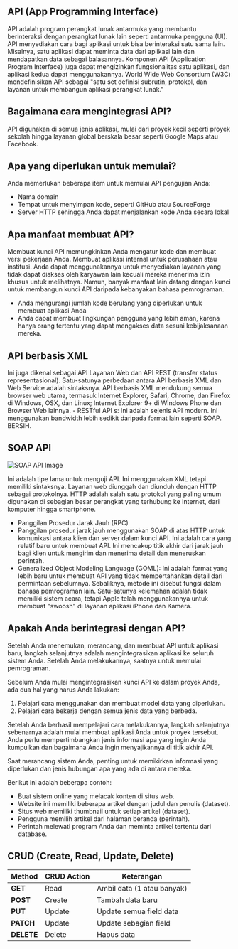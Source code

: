 ## API (App Programming Interface)

API adalah program perangkat lunak antarmuka yang membantu berinteraksi dengan perangkat lunak lain seperti antarmuka pengguna (UI).
API menyediakan cara bagi aplikasi untuk bisa berinteraksi satu sama lain. Misalnya, satu aplikasi dapat meminta data dari aplikasi lain dan mendapatkan data sebagai balasannya. Komponen API (Application Program Interface) juga dapat mengizinkan fungsionalitas satu aplikasi, dan aplikasi kedua dapat menggunakannya. World Wide Web Consortium (W3C) mendefinisikan API sebagai "satu set definisi subrutin, protokol, dan layanan untuk membangun aplikasi perangkat lunak."

## Bagaimana cara mengintegrasi API?

API digunakan di semua jenis aplikasi, mulai dari proyek kecil seperti proyek sekolah hingga layanan global berskala besar seperti Google Maps atau Facebook.

## Apa yang diperlukan untuk memulai?

Anda memerlukan beberapa item untuk memulai API pengujian Anda:
- Nama domain
- Tempat untuk menyimpan kode, seperti GitHub atau SourceForge
- Server HTTP sehingga Anda dapat menjalankan kode Anda secara lokal

## Apa manfaat membuat API?
Membuat kunci API memungkinkan Anda mengatur kode dan membuat versi pekerjaan Anda. Membuat aplikasi internal untuk perusahaan atau institusi. Anda dapat menggunakannya untuk menyediakan layanan yang tidak dapat diakses oleh karyawan lain kecuali mereka menerima izin khusus untuk melihatnya. Namun, banyak manfaat lain datang dengan kunci untuk membangun kunci API daripada kebanyakan bahasa pemrograman.

- Anda mengurangi jumlah kode berulang yang diperlukan untuk membuat aplikasi Anda
- Anda dapat membuat lingkungan pengguna yang lebih aman, karena hanya orang tertentu yang dapat mengakses data sesuai kebijaksanaan mereka.

## API berbasis XML
Ini juga dikenal sebagai API Layanan Web dan API REST (transfer status representasional). Satu-satunya perbedaan antara API berbasis XML dan Web Service adalah sintaksnya. API berbasis XML mendukung semua browser web utama, termasuk Internet Explorer, Safari, Chrome, dan Firefox di Windows, OSX, dan Linux; Internet Explorer 9+ di Windows Phone dan Browser Web lainnya. - RESTful API s: Ini adalah sejenis API modern. Ini menggunakan bandwidth lebih sedikit daripada format lain seperti SOAP. BERSIH.

## SOAP API

<img img="https://appmaster.io/cdn-cgi/image/width=1024,quality=83,format=auto/api/_files/2FTgS93iC4HKaoWtuZEK3Q/download/" alt="SOAP API Image" />

Ini adalah tipe lama untuk menguji API. Ini menggunakan XML tetapi memiliki sintaksnya. Layanan web diunggah dan diunduh dengan HTTP sebagai protokolnya. HTTP adalah salah satu protokol yang paling umum digunakan di sebagian besar perangkat yang terhubung ke Internet, dari komputer hingga smartphone.

- Panggilan Prosedur Jarak Jauh (RPC)
- Panggilan prosedur jarak jauh menggunakan SOAP di atas HTTP untuk komunikasi antara klien dan server dalam kunci API. Ini adalah cara yang relatif baru untuk membuat API. Ini mencakup titik akhir dari jarak jauh bagi klien untuk mengirim dan menerima detail dan meneruskan perintah.
- Generalized Object Modeling Language (GOML): Ini adalah format yang lebih baru untuk membuat API yang tidak mempertahankan detail dari permintaan sebelumnya. Sebaliknya, metode ini disebut fungsi dalam bahasa pemrograman lain. Satu-satunya kelemahan adalah tidak memiliki sistem acara, tetapi Apple telah menggunakannya untuk membuat "swoosh" di layanan aplikasi iPhone dan Kamera.

## Apakah Anda berintegrasi dengan API?

Setelah Anda menemukan, merancang, dan membuat API untuk aplikasi baru, langkah selanjutnya adalah mengintegrasikan aplikasi ke seluruh sistem Anda. Setelah Anda melakukannya, saatnya untuk memulai pemrograman.

Sebelum Anda mulai mengintegrasikan kunci API ke dalam proyek Anda, ada dua hal yang harus Anda lakukan:

1. Pelajari cara menggunakan dan membuat model data yang diperlukan.
2. Pelajari cara bekerja dengan semua jenis data yang berbeda.

Setelah Anda berhasil mempelajari cara melakukannya, langkah selanjutnya sebenarnya adalah mulai membuat aplikasi Anda untuk proyek tersebut. Anda perlu mempertimbangkan jenis informasi apa yang ingin Anda kumpulkan dan bagaimana Anda ingin menyajikannya di titik akhir API.

Saat merancang sistem Anda, penting untuk memikirkan informasi yang diperlukan dan jenis hubungan apa yang ada di antara mereka.

Berikut ini adalah beberapa contoh:

- Buat sistem online yang melacak konten di situs web.
- Website ini memiliki beberapa artikel dengan judul dan penulis (dataset).
- Situs web memiliki thumbnail untuk setiap artikel (dataset).
- Pengguna memilih artikel dari halaman beranda (perintah).
- Perintah melewati program Anda dan meminta artikel tertentu dari database.

## CRUD (Create, Read, Update, Delete)

| Method     | CRUD Action | Keterangan                 |
| ---------- | ----------- | -------------------------- |
| **GET**    | Read        | Ambil data (1 atau banyak) |
| **POST**   | Create      | Tambah data baru           |
| **PUT**    | Update      | Update semua field data    |
| **PATCH**  | Update      | Update sebagian field      |
| **DELETE** | Delete      | Hapus data                 |
